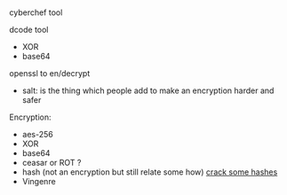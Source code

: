 #
#
#

cyberchef tool

dcode tool
- XOR
- base64

openssl to en/decrypt
- salt: is the thing which people add to make an encryption harder and safer

Encryption:
- aes-256
- XOR
- base64
- ceasar or ROT ?
- hash (not an encryption but still relate some how) [crack some hashes](https://l.facebook.com/l.php?u=https%3A%2F%2Fhashes.com%2Fen%2Fdecrypt%2Fhash%3Ffbclid%3DIwAR143ARK1fgYlyHHyOjAgJpMm5ol_CNCk0dHEa6YMp1vuFjJAjhyLc3LfTc&h=AT3OzHyb1TPlXLnQgqHY6gEx30uUScVvA-wWaEXhQVEKJre1ErjuHO7li9QYkrTkrV2jnHu3poGpAXnY-E2ZYL8LKHOoyfYykGwvVG6mvE1l9xw_omoqrah-1FikTZoZ-MHz-Mdth44KM2oZuGva4Q)
- Vingenre
